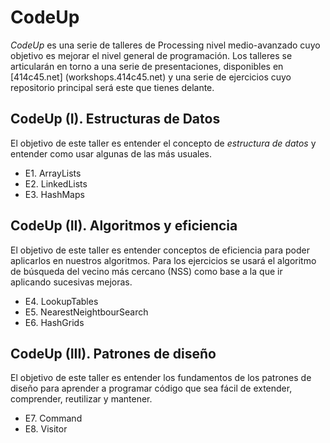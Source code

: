 # CodeUp
_CodeUp_ es una serie de talleres de Processing nivel medio-avanzado cuyo objetivo es mejorar el nivel general de programación. Los talleres se articularán en torno a una serie de presentaciones, disponibles en [414c45.net] (workshops.414c45.net) y una serie de ejercicios cuyo repositorio principal será este que tienes delante.

## CodeUp (I). Estructuras de Datos

El objetivo de este taller es entender el concepto de _estructura de datos_ y entender como usar algunas de las más usuales. 

* E1. ArrayLists
* E2. LinkedLists
* E3. HashMaps

## CodeUp (II). Algoritmos y eficiencia

El objetivo de este taller es entender conceptos de eficiencia para poder aplicarlos en nuestros algoritmos. Para los ejercicios se usará el algoritmo de búsqueda del vecino más cercano (NSS) como base a la que ir aplicando sucesivas mejoras. 

* E4. LookupTables
* E5. NearestNeightbourSearch
* E6. HashGrids

## CodeUp (III). Patrones de diseño

El objetivo de este taller es entender los fundamentos de los patrones de diseño para aprender a programar código que sea fácil de extender, comprender, reutilizar y mantener. 

* E7. Command
* E8. Visitor
